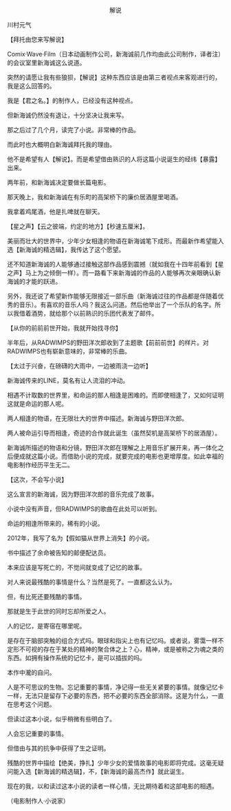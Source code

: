 <p align="center">解说</p>

川村元气

【拜托由您来写解说】

Comix·Wave·Film（日本动画制作公司，新海诚前几作均由此公司制作，译者注）的会议室里新海诚这么说道。

突然的请愿让我有些狼狈，【解说】这种东西应该是由第三者视点来客观进行的，我是这么回答的。

我是【君之名。】的制作人，已经没有这种视点。

但新海诚仍然没有退让，十分坚决让我来写。

那之后过了几个月，读完了小说。非常棒的作品。

而此时也大概明白新海诚拜托我的理由。

他不是希望有人【解说】。而是希望借由熟识的人将这篇小说诞生的经纬【暴露】出来。

两年前，和新海诚决定要做长篇电影。

那天晚上，我和新海诚在有乐町的高架桥下的廉价居酒屋里喝酒。

我拿着鸡尾酒，他是扎啤就在聊天。

【星之声】【云之彼端，约定的地方】【秒速五厘米】。

美丽而壮大的世界中，少年少女相逢的物语在新海诚笔下成形。而最新作希望能入选【新海诚的精选辑】，我传达了这个愿望。

还不知道新海诚的人能够通过接触这部作品感到震撼（就如我在十四年前看到【星之声】马上为之倾倒一样）。而一路看下来新海诚的作品的人能够再次亲眼确认新海诚的才能的跃进。

另外，我还说了希望新作能够无限接近一部乐曲（新海诚过往的作品都是伴随着优秀的音乐）。有喜欢的音乐人吗？我这么问道。然后他举出了一个乐队的名字。所以我借着酒势，就给那个以前熟识的乐团代表发了邮件。

【从你的前前前世开始，我就开始找寻你】

半年后，从RADWIMPS的野田洋次郎收到了主题歌【前前前世】的样片。对RADWIMPS也有崭新意味的，非常棒的乐曲。

【太过于兴奋，在磅礴的大雨中，一边被雨浇一边听】

新海诚传来的LINE，莫名有让人流泪的冲动。

相遇不计取数的世界里，和命运的那人相逢是困难的。而即使相逢了，又如何证明这就是命运的那人呢。

两人相逢的物语，在无限壮大的世界中描述。新海诚与野田洋次郎。

两人被命运引导而相逢，奇迹的合作就此诞生（虽然契机是高架桥下的居酒屋）。

新海诚所描述的物语和分镜，野田洋次郎在理解之上用音乐扩展开来，再一体化之后便成就这篇小说。而借助小说的完成，就要完成的电影也更增厚度。如此幸福的电影制作经历平生无二。

【这次，不会写小说】

这么宣言的新海诚，因为野田洋次郎的音乐完成了故事。

小说中没有声音，但RADWIMPS的歌曲在此处可以听到。

命运的相逢所带来的，稀有的小说。

2012年，我写了名为【假如猫从世界上消失】的小说。

书中描述了余命被告知的邮便配达员。

本来应该是写死亡的，不觉间就变成了记忆的故事。

对人来说最残酷的事情是什么？当然是死了。一直都这么认为。

但，有比死还要残酷的事情。

那就是生于此世的同时忘却所爱之人。

人的记忆，是寄宿在哪里呢。

是存在于脑部突触的组合方式吗。眼球和指尖上也有记忆吗。或者说，雾霭一样不定形不可视的存在于某处的精神的聚合体之上？心，精神，或是被称之为魂之类的东西。如拥有操作系统的记忆卡，是可以插拔的吗。

本作中瀧的自问。

人是不可思议的生物。忘记重要的事情，净记得一些无关紧要的事情。就像记忆卡一样，无法只是留存下必要的东西，把不必要的东西全部消除。这是为什么，一直在思考这个问题。

但读过这本小说，似乎稍微有些明白了。

人会忘记重要的事情。

但借由与其的抗争中获得了生之证明。

残酷的世界中描绘【绝美，挣扎】少年少女的爱情故事的电影即将完成。这毫无疑问能入选【新海诚的精选辑】，不，【新海诚的最高杰作】就此诞生。

现在的我，以和读过这本小说的读者一样心情，无比期待着和这部电影的相遇。

（电影制作人·小说家）

